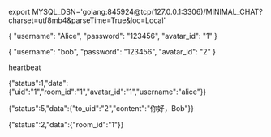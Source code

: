 export MYSQL_DSN='golang:845924@tcp(127.0.0.1:3306)/MINIMAL_CHAT?charset=utf8mb4&parseTime=True&loc=Local'


{
    "username": "Alice",
    "password": "123456",
    "avatar_id": "1"
}

{
    "username": "bob",
    "password": "123456",
    "avatar_id": "2"
}

heartbeat

{"status":1,"data":{"uid":"1","room_id":"1","avatar_id":"1","username":"alice"}}

{"status":5,"data":{"to_uid":"2","content":"你好，Bob"}}

{"status":2,"data":{"room_id":"1"}}